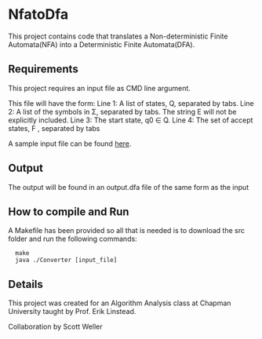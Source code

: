 # NfatoDfa
This project contains code that translates a Non-deterministic Finite Automata(NFA) into a Deterministic Finite Automata(DFA).

## Requirements
This project requires an input file as CMD line argument.

This file will have the form:
Line 1: A list of states, Q, separated by tabs.
Line 2: A list of the symbols in Σ, separated by tabs. The string E
will not be explicitly included.
Line 3: The start state, q0 ∈ Q.
Line 4: The set of accept states, F , separated by tabs

A sample input file can be found [here](https://github.com/nfergie/NfatoDfa/blob/master/src/input.nfa).

## Output
The output will be found in an output.dfa file of the same form as the input

## How to compile and Run
A Makefile has been provided so all that is needed is to download the src folder and run the following commands:

      make
      java ./Converter [input_file]

## Details
This project was created for an Algorithm Analysis class at Chapman University taught by Prof. Erik Linstead.

Collaboration by Scott Weller
